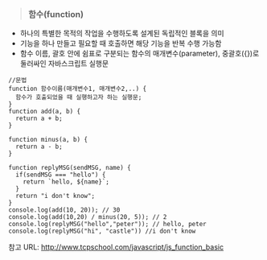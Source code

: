 > ### 함수(function)
  - 하나의 특별한 목적의 작업을 수행하도록 설계된 독립적인 블록을 의미
  - 기능을 하나 만들고 필요할 때 호출하면 해당 기능을 반복 수행 가능함
  - 함수 이름, 괄호 안에 쉼표로 구분되는 함수의 매개변수(parameter), 중괄호({})로 둘러싸인 자바스크립트 실행문


  ```
  //문법
  function 함수이름(매개변수1, 매개변수2,..) {
    함수가 호출되었을 때 실행하고자 하는 실행문;
  }
  function add(a, b) {
    return a + b;
  }
  
  function minus(a, b) {
    return a - b;
  }
  
  function replyMSG(sendMSG, name) {
    if(sendMSG === "hello") {
      return `hello, ${name}`;
    } 
    return "i don't know";
  }
  console.log(add(10, 20)); // 30
  console.log(add(10,20) / minus(20, 5)); // 2
  console.log(replyMSG("hello","peter")); // hello, peter
  console.log(replyMSG("hi", "castle")) //i don't know
  ```
  
  
참고 URL: http://www.tcpschool.com/javascript/js_function_basic

